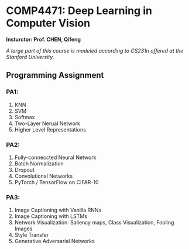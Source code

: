 # COMP4471: Deep Learning in Computer Vision

**Insturctor: Prof. CHEN, Qifeng**

*A large part of this course is modeled according to CS231n offered at the Stanford University.*

## Programming Assignment

### PA1:
1. KNN
2. SVM
3. Softmax
4. Two-Layer Nerual Network
5. Higher Level Representations

### PA2:
1. Fully-conneccted Neural Network
2. Batch Normalization
3. Dropout
4. Convolutional Networks
5. PyTorch / TensorFlow on CIFAR-10

### PA3:
1. Image Captioning with Vanilla RNNs
2. Image Captioning with LSTMs
3. Network Visualization: Saliency maps, Class Visualization, Fooling Images
4. Style Transfer
5. Generative Adversarial Networks